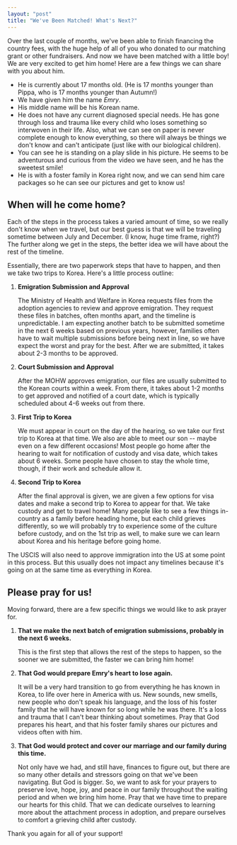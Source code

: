 ```yaml
---
layout: "post"
title: "We've Been Matched! What's Next?"
---
```


Over the last couple of months, we've been able to finish financing the country fees, with the huge help of all of you who donated to our matching grant or other fundraisers. And now we have been matched with a little boy! We are very excited to get him home! Here are a few things we can share with you about him.

* He is currently about 17 months old. (He is 17 months younger than Pippa, who is 17 months younger than Autumn!)
* We have given him the name _Emry_.
* His middle name will be his Korean name.
* He does not have any current diagnosed special needs. He has gone through loss and trauma like every child who loses something so interwoven in their life. Also, what we can see on paper is never complete enough to know everything, so there will always be things we don't know and can't anticipate (just like with our biological children).
* You can see he is standing on a play slide in his picture. He seems to be adventurous and curious from the video we have seen, and he has the sweetest smile!
* He is with a foster family in Korea right now, and we can send him care packages so he can see our pictures and get to know us!

## When will he come home?

Each of the steps in the process takes a varied amount of time, so we really don't know when we travel, but our best guess is that we will be traveling sometime between July and December. (I know, huge time frame, right?) The further along we get in the steps, the better idea we will have about the rest of the timeline.

Essentially, there are two paperwork steps that have to happen, and then we take two trips to Korea. Here's a little process outline:

1. **Emigration Submission and Approval**

    The Ministry of Health and Welfare in Korea requests files from the adoption agencies to review and approve emigration. They request these files in batches, often months apart, and the timeline is unpredictable. I am expecting another batch to be submitted sometime in the next 6 weeks based on previous years, however, families often have to wait multiple submissions before being next in line, so we have expect the worst and pray for the best. After we are submitted, it takes about 2-3 months to be approved.

2. **Court Submission and Approval**

    After the MOHW approves emigration, our files are usually submitted to the Korean courts within a week. From there, it takes about 1-2 months to get approved and notified of a court date, which is typically scheduled about 4-6 weeks out from there.

3. **First Trip to Korea**

    We must appear in court on the day of the hearing, so we take our first trip to Korea at that time. We also are able to meet our son -- maybe even on a few different occasions! Most people go home after the hearing to wait for notification of custody and visa date, which takes about 6 weeks. Some people have chosen to stay the whole time, though, if their work and schedule allow it.

4. **Second Trip to Korea**

    After the final approval is given, we are given a few options for visa dates and make a second trip to Korea to appear for that. We take custody and get to travel home! Many people like to see a few things in-country as a family before heading home, but each child grieves differently, so we will probably try to experience some of the culture before custody, and on the 1st trip as well, to make sure we can learn about Korea and his heritage before going home.

The USCIS will also need to approve immigration into the US at some point in this process. But this usually does not impact any timelines because it's going on at the same time as everything in Korea.

## Please pray for us!

Moving forward, there are a few specific things we would like to ask prayer for.

1. **That we make the next batch of emigration submissions, probably in the next 6 weeks.**

    This is the first step that allows the rest of the steps to happen, so the sooner we are submitted, the faster we can bring him home!

2. **That God would prepare Emry's heart to lose again.**

    It will be a very hard transition to go from everything he has known in Korea, to life over here in America with us. New sounds, new smells, new people who don't speak his language, and the loss of his foster family that he will have known for so long while he was there. It's a loss and trauma that I can't bear thinking about sometimes. Pray that God prepares his heart, and that his foster family shares our pictures and videos often with him.

3. **That God would protect and cover our marriage and our family during this time.**

    Not only have we had, and still have, finances to figure out, but there are so many other details and stressors going on that we've been navigating. But God is bigger. So, we want to ask for your prayers to preserve love, hope, joy, and peace in our family throughout the waiting period and when we bring him home. Pray that we have time to prepare our hearts for this child. That we can dedicate ourselves to learning more about the attachment process in adoption, and prepare ourselves to comfort a grieving child after custody.

Thank you again for all of your support!
